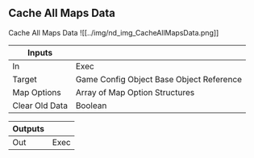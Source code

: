 ## Cache All Maps Data
Cache All Maps Data
![[../img/nd_img_CacheAllMapsData.png]]

|Inputs||
|--|--|
| In | Exec |
| Target | Game Config Object Base Object Reference |
| Map Options | Array of Map Option Structures |
| Clear Old Data | Boolean |

|Outputs||
|--|--|
| Out | Exec |
